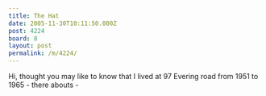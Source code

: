 ```yaml
---
title: The Hat
date: 2005-11-30T10:11:50.000Z
post: 4224
board: 8
layout: post
permalink: /m/4224/
---
```

Hi, thought you may like to know that I lived at 97 Evering road from 1951 to 1965 - there abouts -
